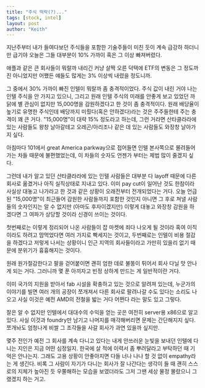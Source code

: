 ```yaml
---
title: "주식 떡락(?)..."
tags: [stock, intel]
layout: post
author: "Keith"
---
```


지난주부터 내가 들여다보던 주식들을 포함한 기술주들이 미친 듯이 계속 급강하 하더니만 급기야 오늘은 그들 대부분이 10% 가까이 혹은 그 이상 빠져버렸다.

애플과 같은 큰 회사들이 뭐랄까 내리긴 커냥 살짝 오른 덕택에 ETF의 변동은 그 정도까진 아니었지만 어쨌든 얘들도 많게는 3% 이상씩 내렸을 정도니까.

그 중에서 30% 가까이 빠진 인텔이 뭐랄까 좀 충격적이었다. 주식 값이 내린 거야 나는 인텔 주식을 안 가지고 있으니, 그리고 원래 인텔 주식의 미래를 안좋게 보고 있었던 까닭에 별 관심이 없지만 15,000명을 감원하겠다고 한 것이 좀 충격적이다. 원래 배당율이 높기로 유명한 주식인데 배당까지 미뤘다(혹은 안하겠다)라는 것은 주주들한테 주는 충격이 꽤 큰 거다. "15,000명"이 대략 15% 정도라고 하는데, 그런 거라면 산타클라라에 있는 사람들도 왕창 날아갈테고 오레곤/아리조나 같은 데 있는 사람들도 와장창 날아가지 싶다.

아침마다 101에서 great America parkway으로 접어들면 인텔 본사쪽으로 몰려들어가는 차들 때문에 불편했었는데, 이 차들의 숫자도 언젠가 부터는 제법 많이 줄겠지 싶다.

그런데 내가 알고 있던 산타클라라에 있는 인텔 사람들은 대부분 다 layoff 때문에 다른 회사로 옮겼거나 아직 실직상태로 지내고 있다. 이미 pay cut이 일어난 것도 한참이라 사실상 대놓고 나가라고 한 것과 같은 상황이 오래전부터 전개되었다는 거다. 오늘 언급된 "15,000명"이 최근들어 감원한 사람들까지 포함한 것인지 아니면 그 후로 쳐낼 사람들의 숫자인지는 알 수 없지만 (아마도 후자이겠지만) 이렇게 대놓고 와장창 감원을 하겠다면 그 여파가 상당할 것이라 신경이 쓰이는 것이다.

첫번째로는 이렇게 정리되어 나온 사람들이 잡 마켓에 죄다 나오게 될 것이라 혹여 이직이라도 하려고 맘먹었다면 여러 가지로 빡세지는 것이고, 두번째로는 인텔이 비용 절감을 하겠다고 저렇게 나서는 상황이니 인근 지역의 회사들이라고 가만히 있을리 없기 때문에 분위기가 흉흉해지는 것이다.

원래 원가절감한다고 팔을 걷어붙이면 괜히 엄한 데로 불똥이 튀어서 회사 다닐 맛 안나게 되는 거다. 그러니까 몇 푼 아끼자고 빈정 상하게 만드는 게 일반적이란 거다. 

이미 국가의 지원을 받아서 fab 시설을 확충하고 있는 것으로 알려져 있는데, 누군가의 이야기를 빌면 여러 개의 공장이 쪼개져서 다른 회사로 팔려나갈 수도 있다는 소리도 나오고 사실 이것은 예전 AMD의 전철을 밟는 거다 어쩐다 라는 말도 있고 그렇다. 

잘은 알 수 없지만 인텔에서 대대수의 수익을 얻는 곳은 여전히 server용 x86으로 알고 있다. 사실 이것과 foundry만 남기고 나머지를 매각해버리면 문제는 간단해지지 싶다. 쪼개놔도 엄청나게 비쌀 그 조각들을 사갈 회사가 과연 있을까 싶지만. 

몇주 전인가 예전 그 회사를 계속 다니고 있다는 내게 안쓰러운 눈빛을 보내던 인텔에 다니는 지인은 지금 어떤 심정일지. 한국에 살 적에 이력서 좀 뿌려달라고 부탁하던 때 기억은 안나는지. 그래도 고용 상황이 안좋아지면 다들 너나 나나 할 것 없이 empathy라는 게 생긴다. 비록 그 사람이 자기가 다니는 회사가 잘 나간다는 생각이 들 때 괜히 스스로의 지체가 높아진 듯 우쭐해하는 모습을 보였더라도 그저 그땐 세상 물정 몰랐으니 그랬겠지 하는 거고. 